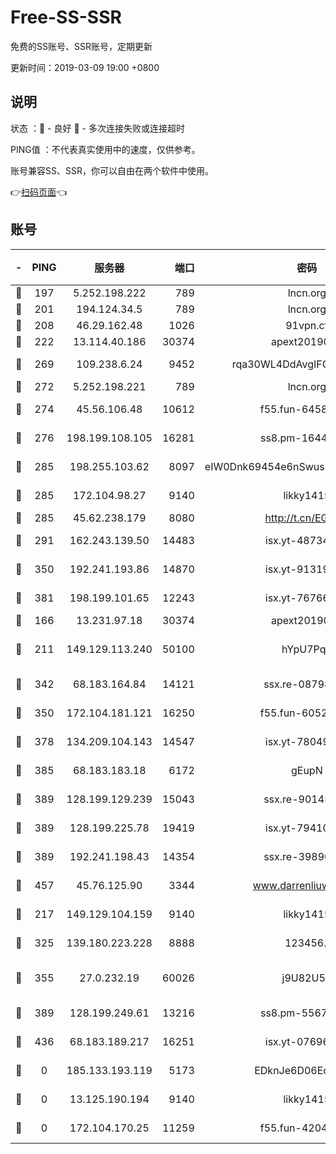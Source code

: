 # Free-SS-SSR

免费的SS账号、SSR账号，定期更新

更新时间：2019-03-09 19:00 +0800

## 说明

状态     ：🙂 - 良好 🙁 - 多次连接失败或连接超时

PING值   ：不代表真实使用中的速度，仅供参考。

账号兼容SS、SSR，你可以自由在两个软件中使用。

👉[扫码页面](https://liesauer.github.io/Free-SS-SSR/)👈

## 账号

|-|PING|服务器|端口|密码|加密方式|区域|
|:----:|:----:|:-----:|-----:|:----:|:----:|:----:|
|🙂|197|5.252.198.222|789|lncn.org|rc4|JP|
|🙂|201|194.124.34.5|789|lncn.org|rc4|JP|
|🙂|208|46.29.162.48|1026|91vpn.cf|rc4-md5|RU|
|🙂|222|13.114.40.186|30374|apext2019006|chacha20|JP|
|🙂|269|109.238.6.24|9452|rqa30WL4DdAvgIFG6Fs3znzTa|aes-256-cfb|FR|
|🙂|272|5.252.198.221|789|lncn.org|rc4|JP|
|🙂|274|45.56.106.48|10612|f55.fun-64589896|aes-256-cfb|US|
|🙂|276|198.199.108.105|16281|ss8.pm-16442096|aes-256-cfb|US|
|🙂|285|198.255.103.62|8097|eIW0Dnk69454e6nSwuspv9DmS201tQ0D|aes-256-cfb|US|
|🙂|285|172.104.98.27|9140|likky1415|aes-256-cfb|JP|
|🙂|285|45.62.238.179|8080|http://t.cn/EGJIyrl|rc4-md5|CA|
|🙂|291|162.243.139.50|14483|isx.yt-48734916|aes-256-cfb|US|
|🙂|350|192.241.193.86|14870|isx.yt-91319838|aes-256-cfb|US|
|🙂|381|198.199.101.65|12243|isx.yt-76766830|aes-256-cfb|US|
|🙂|166|13.231.97.18|30374|apext2019006|chacha20|JP|
|🙂|211|149.129.113.240|50100|hYpU7PqP|chacha20-ietf-poly1305|CN|
|🙂|342|68.183.164.84|14121|ssx.re-08798532|aes-256-cfb|US|
|🙂|350|172.104.181.121|16250|f55.fun-60522964|aes-256-cfb|SG|
|🙂|378|134.209.104.143|14547|isx.yt-78049863|aes-256-cfb|SG|
|🙂|385|68.183.183.18|6172|gEupN|aes-256-cfb|SG|
|🙂|389|128.199.129.239|15043|ssx.re-90145135|aes-256-cfb|SG|
|🙂|389|128.199.225.78|19419|isx.yt-79410902|aes-256-cfb|SG|
|🙂|389|192.241.198.43|14354|ssx.re-39890928|aes-256-cfb|US|
|🙂|457|45.76.125.90|3344|www.darrenliuwei.com|aes-256-cfb|AU|
|🙁|217|149.129.104.159|9140|likky1415|aes-256-cfb|HK|
|🙁|325|139.180.223.228|8888|123456..|aes-256-cfb|JP|
|🙁|355|27.0.232.19|60026|j9U82U53|xchacha20-ietf-poly1305|HK|
|🙁|389|128.199.249.61|13216|ss8.pm-55672488|aes-256-cfb|SG|
|🙁|436|68.183.189.217|16251|isx.yt-07696164|aes-256-cfb|SG|
|🙁|0|185.133.193.119|5173|EDknJe6D06EoWDaw|aes-256-cfb|US|
|🙁|0|13.125.190.194|9140|likky1415|aes-256-cfb|KR|
|🙁|0|172.104.170.25|11259|f55.fun-42045141|aes-256-cfb|SG|
